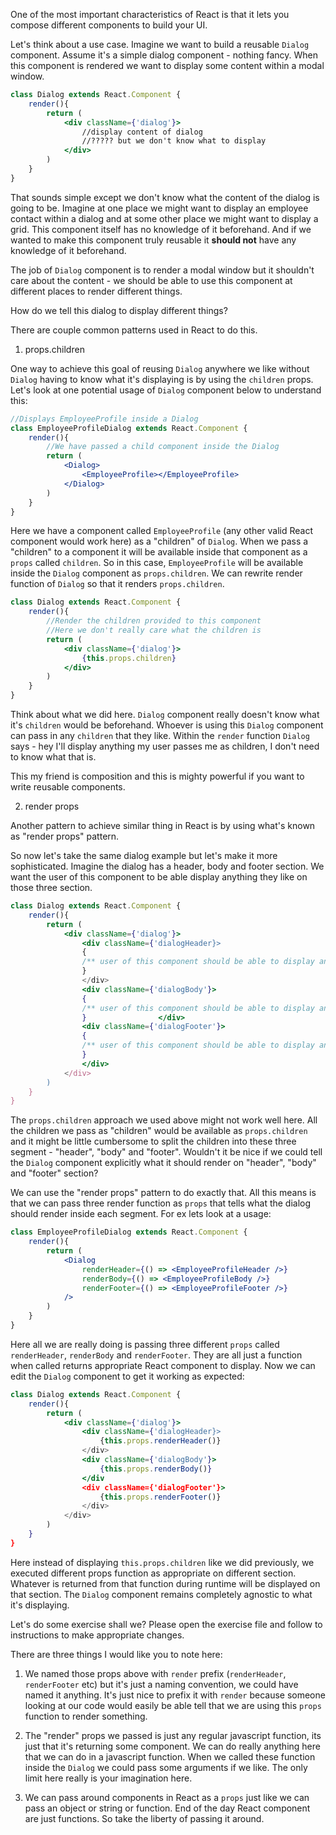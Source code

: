 One of the most important characteristics of React is that it lets you compose different components to build your UI.

Let's think about a use case. Imagine we want to build a reusable `Dialog` component. Assume it's a simple dialog component - nothing fancy. When this component is rendered we want to display some content within a modal window.

```jsx
class Dialog extends React.Component {
    render(){
        return (
            <div className={'dialog'}>
                //display content of dialog
                //????? but we don't know what to display
            </div>
        )
    }
}
```
That sounds simple except we don't know what the content of the dialog is going to be. Imagine at one place we might want to display an employee contact within a dialog and at some other place we might want to display a grid. This component itself has no knowledge of it beforehand. And if we wanted to make this component truly reusable it **should not** have any knowledge of it beforehand. 

The job of `Dialog` component is to render a modal window but it shouldn't care about the content - we should be able to use this component at different places to render different things.

How do we tell this dialog to display different things?

There are couple common patterns used in React to do this.

1. props.children

One way to achieve this goal of reusing `Dialog` anywhere we like without `Dialog` having to know what it's displaying is by using the `children` props. Let's look at one potential usage of `Dialog` component below to understand this:

```jsx
//Displays EmployeeProfile inside a Dialog
class EmployeeProfileDialog extends React.Component {
    render(){
        //We have passed a child component inside the Dialog
        return (
            <Dialog>
                <EmployeeProfile></EmployeeProfile>
            </Dialog>
        )
    }
}
```
Here we have a component called `EmployeeProfile` (any other valid React component would work here) as a "children" of `Dialog`. When we pass a "children" to a component it will be available inside that component as a `props` called `children`. So in this case, `EmployeeProfile` will be available inside the `Dialog` component as `props.children`. We can rewrite render function of `Dialog` so that it renders `props.children`. 

```jsx
class Dialog extends React.Component {
    render(){
        //Render the children provided to this component
        //Here we don't really care what the children is
        return (
            <div className={'dialog'}>
                {this.props.children}
            </div>
        )
    }
}
```
Think about what we did here. `Dialog` component really doesn't know what it's `children` would be beforehand. Whoever is using this `Dialog` component can pass in any `children` that they like. Within the `render` function `Dialog` says - hey I'll display anything my user passes me as children, I don't need to know what that is.

This my friend is composition and this is mighty powerful if you want to write reusable components.

2. render props

Another pattern to achieve similar thing in React is by using what's known as "render props" pattern.

So now let's take the same dialog example but let's make it more sophisticated. Imagine the dialog has a header, body and footer section. We want the user of this component to be able display anything they like on those three section.

```jsx
class Dialog extends React.Component {
    render(){
        return (
            <div className={'dialog'}>
                <div className={'dialogHeader}>
                {
                /** user of this component should be able to display any header inside here */
                }
                </div>
                <div className={'dialogBody'}>
                {
                /** user of this component should be able to display any body inside here */
                }                </div>
                <div className={'dialogFooter'}>
                {
                /** user of this component should be able to display any footer inside here */
                }
                </div>
            </div>
        )
    }
}
```

The `props.children` approach we used above might not work well here. All the children we pass as "children" would be available as `props.children` and it might be little cumbersome to split the children into these three segment - "header", "body" and "footer". Wouldn't it be nice if we could tell the `Dialog` component explicitly what it should render on "header", "body" and "footer" section?

We can use the "render props" pattern to do exactly that. All this means is that we can pass three render function as `props` that tells what the dialog should render inside each segment. For ex lets look at a usage:

```jsx
class EmployeeProfileDialog extends React.Component {
    render(){
        return (
            <Dialog
                renderHeader={() => <EmployeeProfileHeader />}
                renderBody={() => <EmployeeProfileBody />}
                renderFooter={() => <EmployeeProfileFooter />}
            />
        )
    }
}
```
Here all we are really doing is passing three different `props` called `renderHeader`, `renderBody` and `renderFooter`. They are all just a function when called returns appropriate React component to display. Now we can edit the `Dialog` component to get it working as expected:

```jsx
class Dialog extends React.Component {
    render(){
        return (
            <div className={'dialog'}>
                <div className={'dialogHeader}>
                    {this.props.renderHeader()}
                </div>
                <div className={'dialogBody'}>
                    {this.props.renderBody()}
                </div
                <div className={'dialogFooter'}>
                    {this.props.renderFooter()}
                </div>
            </div>
        )
    }
}
```

Here instead of displaying `this.props.children` like we did previously, we executed different props function as appropriate on different section. Whatever is returned from that function during runtime will be displayed on that section. The `Dialog` component remains completely agnostic to what it's displaying.

Let's do some exercise shall we? Please open the exercise file and follow to instructions to make appropriate changes.

<!--exercise-->

There are three things I would like you to note here:

1. We named those props above with `render` prefix (`renderHeader`, `renderFooter` etc) but it's just a naming convention, we could have named it anything. It's just nice to prefix it with `render` because someone looking at our code would easily be able tell that we are using this `props` function to render something.

2. The "render" props we passed is just any regular javascript function, its just that it's returning some component. We can do really anything here that we can do in a javascript function. When we called these function inside the `Dialog` we could pass some arguments if we like. The only limit here really is your imagination here.

3. We can pass around components in React as a `props` just like we can pass an object or string or function. End of the day React component are just functions. So take the liberty of passing it around.


